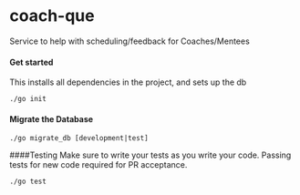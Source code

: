 # coach-que
Service to help with scheduling/feedback for Coaches/Mentees

#### Get started
This installs all dependencies in the project, and sets up the db
```
./go init
```

#### Migrate the Database

```
./go migrate_db [development|test]
```

####Testing
Make sure to write your tests as you write your code. Passing tests for new code required for PR acceptance.
```
./go test
```
